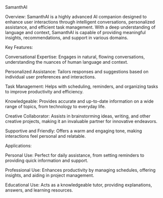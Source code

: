 SamanthAI

Overview: SamanthAI is a highly advanced AI companion designed to enhance user interactions through intelligent conversations, personalized assistance, and efficient task management. With a deep understanding of language and context, SamanthAI is capable of providing meaningful insights, recommendations, and support in various domains.

Key Features:

Conversational Expertise: Engages in natural, flowing conversations, understanding the nuances of human language and context.

Personalized Assistance: Tailors responses and suggestions based on individual user preferences and interactions.

Task Management: Helps with scheduling, reminders, and organizing tasks to improve productivity and efficiency.

Knowledgeable: Provides accurate and up-to-date information on a wide range of topics, from technology to everyday life.

Creative Collaborator: Assists in brainstorming ideas, writing, and other creative projects, making it an invaluable partner for innovative endeavors.

Supportive and Friendly: Offers a warm and engaging tone, making interactions feel personal and relatable.

Applications:

Personal Use: Perfect for daily assistance, from setting reminders to providing quick information and support.

Professional Use: Enhances productivity by managing schedules, offering insights, and aiding in project management.

Educational Use: Acts as a knowledgeable tutor, providing explanations, answers, and learning resources.
